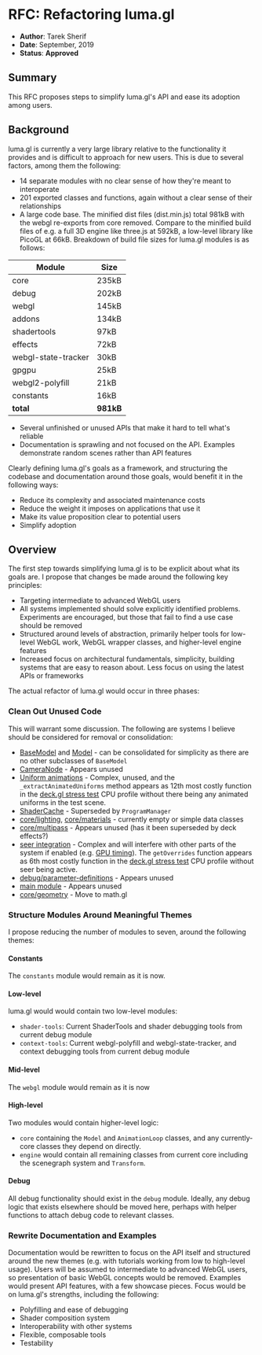 # RFC: Refactoring luma.gl

* **Author**: Tarek Sherif
* **Date**: September, 2019
* **Status**: **Approved**


## Summary

This RFC proposes steps to simplify luma.gl's API and ease its adoption among users.


## Background

luma.gl is currently a very large library relative to the functionality it provides and is difficult to approach for new users. This is due to several factors, among them the following:
- 14 separate modules with no clear sense of how they're meant to interoperate
- 201 exported classes and functions, again without a clear sense of their relationships
- A large code base. The minified dist files (dist.min.js) total 981kB with the webgl re-exports from core removed. Compare to the minified build files of e.g. a full 3D engine like three.js at 592kB, a low-level library like PicoGL at 66kB. Breakdown of build file sizes for luma.gl modules is as follows:

| Module      | Size |
| ----------- | ----------- |
|core|235kB|
|debug|202kB|
|webgl|145kB|
|addons|134kB|
|shadertools|97kB|
|effects|72kB|
|webgl-state-tracker|30kB|
|gpgpu|25kB|
|webgl2-polyfill|21kB|
|constants|16kB|
|**total**|**981kB**|

- Several unfinished or unused APIs that make it hard to tell what's reliable
- Documentation is sprawling and not focused on the API. Examples demonstrate random scenes rather than API features

Clearly defining luma.gl's goals as a framework, and structuring the codebase and documentation around those goals, would benefit it in the following ways:
- Reduce its complexity and associated maintenance costs
- Reduce the weight it imposes on applications that use it
- Make its value proposition clear to potential users
- Simplify adoption

## Overview

The first step towards simplifying luma.gl is to be explicit about what its goals are. I propose that changes be made around the following key principles:
- Targeting intermediate to advanced WebGL users
- All systems implemented should solve explicitly identified problems. Experiments are encouraged, but those that fail to find a use case should be removed
- Structured around levels of abstraction, primarily helper tools for low-level WebGL work, WebGL wrapper classes, and higher-level engine features
- Increased focus on architectural fundamentals, simplicity, building systems that are easy to reason about. Less focus on using the latest APIs or frameworks


The actual refactor of luma.gl would occur in three phases:

### Clean Out Unused Code

This will warrant some discussion. The following are systems I believe should be considered for removal or consolidation:
- [BaseModel](https://github.com/visgl/luma.gl/blob/7.2-release/modules/core/src/lib/base-model.js) and [Model](https://github.com/visgl/luma.gl/blob/7.2-release/modules/core/src/lib/model.js) - can be consolidated for simplicity as there are no other subclasses of `BaseModel`
- [CameraNode](https://github.com/visgl/luma.gl/blob/7.2-release/modules/core/src/scenegraph/nodes/camera-node.js) - Appears unused
- [Uniform animations](https://github.com/visgl/luma.gl/blob/7.2-release/modules/core/src/lib/base-model.js#L280-L333) - Complex, unused, and the `_extractAnimatedUniforms` method appears as 12th most costly function in the [deck.gl stress test](https://github.com/visgl/deck.gl/tree/master/test/apps/stress-tests) CPU profile without there being any animated uniforms in the test scene.
- [ShaderCache](https://github.com/visgl/luma.gl/blob/7.2-release/modules/core/src/lib/shader-cache.js) - Superseded by `ProgramManager`
- [core/lighting](https://github.com/visgl/luma.gl/blob/7.2-release/modules/core/src/lighting/light-source.js), [core/materials](https://github.com/visgl/luma.gl/tree/7.2-release/modules/core/src/materials) - currently empty or simple data classes
- [core/multipass](https://github.com/visgl/luma.gl/tree/7.2-release/modules/core/src/multipass) - Appears unused (has it been superseded by deck effects?)
- [seer integration](https://github.com/visgl/luma.gl/blob/7.2-release/modules/core/src/debug/seer-integration.js) - Complex and will interfere with other parts of the system if enabled (e.g. [GPU timing](https://github.com/visgl/luma.gl/blob/7.2-release/modules/core/src/lib/base-model.js#L337-L376)). The `getOverrides` function appears as 6th most costly function in the [deck.gl stress test](https://github.com/visgl/deck.gl/tree/master/test/apps/stress-tests) CPU profile without seer being active.
- [debug/parameter-definitions](https://github.com/visgl/luma.gl/blob/7.2-release/modules/debug/src/webgl-api-tracing/parameter-definitions.js) - Appears unused
- [main module](https://github.com/visgl/luma.gl/tree/7.2-release/modules/main) - Appears unused
- [core/geometry](https://github.com/visgl/luma.gl/tree/7.2-release/modules/core/src/geometries) - Move to math.gl

### Structure Modules Around Meaningful Themes

I propose reducing the number of modules to seven, around the following themes:

#### Constants

The `constants` module would remain as it is now.

#### Low-level

luma.gl would would contain two low-level modules:
- `shader-tools`: Current ShaderTools and shader debugging tools from current debug module
- `context-tools`: Current webgl-polyfill and webgl-state-tracker, and context debugging tools from current debug module

#### Mid-level

The `webgl` module would remain as it is now

#### High-level
Two modules would contain higher-level logic:
- `core` containing the `Model` and `AnimationLoop` classes, and any currently-core classes they depend on directly.
- `engine` would contain all remaining classes from current core including the scenegraph system and `Transform`.

#### Debug
All debug functionality should exist in the `debug` module. Ideally, any debug logic that exists elsewhere should be moved here, perhaps with helper functions to attach debug code to relevant classes.

### Rewrite Documentation and Examples

Documentation would be rewritten to focus on the API itself and structured around the new themes (e.g. with tutorials working from low to high-level usage). Users will be assumed to intermediate to advanced WebGL users, so presentation of basic WebGL concepts would be removed. Examples would present API features, with a few showcase pieces. Focus would be on luma.gl's strengths, including the following:
- Polyfilling and ease of debugging
- Shader composition system
- Interoperability with other systems
- Flexible, composable tools
- Testability

